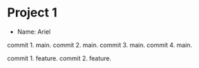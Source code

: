 # Project 1
- Name: Ariel

commit 1. main.
commit 2. main.
commit 3. main.
commit 4. main.

commit 1. feature.
commit 2. feature.